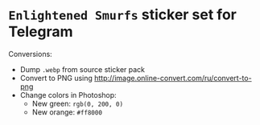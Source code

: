 # `Enlightened Smurfs` sticker set for Telegram

Conversions:

* Dump `.webp` from source sticker pack
* Convert to PNG using http://image.online-convert.com/ru/convert-to-png
* Change colors in Photoshop:
    * New green: `rgb(0, 200, 0)`
    * New orange: `#ff8000`
